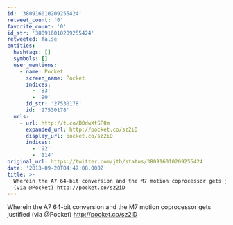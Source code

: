 ```yaml
---
id: '380916010209255424'
retweet_count: '0'
favorite_count: '0'
id_str: '380916010209255424'
retweeted: false
entities:
  hashtags: []
  symbols: []
  user_mentions:
    - name: Pocket
      screen_name: Pocket
      indices:
        - '83'
        - '90'
      id_str: '27530178'
      id: '27530178'
  urls:
    - url: http://t.co/B0dwXtSP0m
      expanded_url: http://pocket.co/sz2iD
      display_url: pocket.co/sz2iD
      indices:
        - '92'
        - '114'
original_url: https://twitter.com/jth/status/380916010209255424
date: '2013-09-20T04:47:08.000Z'
title: >-
  Wherein the A7 64-bit conversion and the M7 motion coprocessor gets justified
  (via @Pocket) http://pocket.co/sz2iD
---
```


Wherein the A7 64-bit conversion and the M7 motion coprocessor gets justified (via @Pocket) http://pocket.co/sz2iD